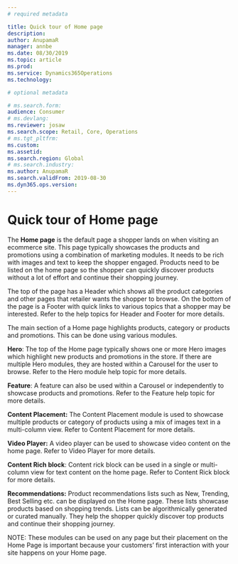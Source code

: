```yaml
---
# required metadata

title: Quick tour of Home page
description: 
author: AnupamaR
manager: annbe
ms.date: 08/30/2019
ms.topic: article
ms.prod: 
ms.service: Dynamics365Operations
ms.technology: 

# optional metadata

# ms.search.form: 
audience: Consumer
# ms.devlang: 
ms.reviewer: josaw
ms.search.scope: Retail, Core, Operations
# ms.tgt_pltfrm: 
ms.custom: 
ms.assetid: 
ms.search.region: Global
# ms.search.industry: 
ms.author: AnupamaR
ms.search.validFrom: 2019-08-30
ms.dyn365.ops.version: 
---
```


# Quick tour of Home page

The **Home page** is the default page a shopper lands on when visiting an ecommerce site. This page typically showcases the products and promotions using a combination of marketing modules. It needs to be rich with images and text to keep the shopper engaged. Products need to be listed on the home page so the shopper can quickly discover products without a lot of effort and continue their shopping journey. 

The top of the page has a Header which shows all the product categories and other pages that retailer wants the shopper to browse. On the bottom of the page is a Footer with quick links to various topics that a shopper may be interested. Refer to the help topics for Header and Footer for more details.

The main section of a Home page highlights products, category or products and promotions. This can be done using various modules.

**Hero**: The top of the Home page typically shows one or more Hero images which highlight new products and promotions in the store. If there are multiple Hero modules, they are hosted within a Carousel for the user to browse. Refer to the Hero module help topic for more details.

**Feature**: A feature can also be used within a Carousel or independently to showcase products and promotions. Refer to the Feature help topic for more details.

**Content Placement:** The Content Placement module is used to showcase multiple products or category of products using a mix of images text in a multi-column view. Refer to Content Placement for more details.

**Video Player:** A video player can be used to showcase video content on the home page. Refer to Video Player for more details.

**Content Rich block**: Content rick block can be used in a single or multi-column view for text content on the home page. Refer to Content Rick block for more details.

**Recommendations:** Product recommendations lists such as New, Trending, Best Selling etc. can be displayed on the Home page. These lists showcase products based on shopping trends. Lists can be algorithmically generated or curated manually. They help the shopper quickly discover top products and continue their shopping journey.

NOTE: These modules can be used on any page but their placement on the Home Page is important because your customers’ first interaction with your site happens on your Home page.
